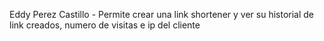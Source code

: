 Eddy Perez Castillo - Permite crear una link shortener y ver su historial de link creados, numero de visitas e ip del cliente
